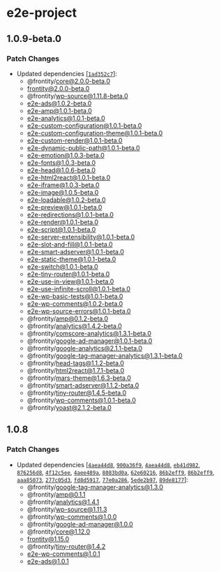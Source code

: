 # e2e-project

## 1.0.9-beta.0

### Patch Changes

- Updated dependencies [[`1ad352c7`](https://github.com/frontity/frontity/commit/1ad352c7a5c3df7eaff8bf0b15441d0bd27ff3be)]:
  - @frontity/core@2.0.0-beta.0
  - frontity@2.0.0-beta.0
  - @frontity/wp-source@1.11.8-beta.0
  - e2e-ads@1.0.2-beta.0
  - e2e-amp@1.0.1-beta.0
  - e2e-analytics@1.0.1-beta.0
  - e2e-custom-configuration@1.0.1-beta.0
  - e2e-custom-configuration-theme@1.0.1-beta.0
  - e2e-custom-render@1.0.1-beta.0
  - e2e-dynamic-public-path@1.0.1-beta.0
  - e2e-emotion@1.0.3-beta.0
  - e2e-fonts@1.0.3-beta.0
  - e2e-head@1.0.6-beta.0
  - e2e-html2react@1.0.1-beta.0
  - e2e-iframe@1.0.3-beta.0
  - e2e-image@1.0.5-beta.0
  - e2e-loadable@1.0.2-beta.0
  - e2e-preview@1.0.1-beta.0
  - e2e-redirections@1.0.1-beta.0
  - e2e-render@1.0.1-beta.0
  - e2e-script@1.0.1-beta.0
  - e2e-server-extensibility@1.0.1-beta.0
  - e2e-slot-and-fill@1.0.1-beta.0
  - e2e-smart-adserver@1.0.1-beta.0
  - e2e-static-theme@1.0.1-beta.0
  - e2e-switch@1.0.1-beta.0
  - e2e-tiny-router@1.0.1-beta.0
  - e2e-use-in-view@1.0.1-beta.0
  - e2e-use-infinite-scroll@1.0.1-beta.0
  - e2e-wp-basic-tests@1.0.1-beta.0
  - e2e-wp-comments@1.0.2-beta.0
  - e2e-wp-source-errors@1.0.1-beta.0
  - @frontity/amp@0.1.2-beta.0
  - @frontity/analytics@1.4.2-beta.0
  - @frontity/comscore-analytics@1.3.1-beta.0
  - @frontity/google-ad-manager@1.0.1-beta.0
  - @frontity/google-analytics@2.1.1-beta.0
  - @frontity/google-tag-manager-analytics@1.3.1-beta.0
  - @frontity/head-tags@1.1.2-beta.0
  - @frontity/html2react@1.7.1-beta.0
  - @frontity/mars-theme@1.6.3-beta.0
  - @frontity/smart-adserver@1.1.2-beta.0
  - @frontity/tiny-router@1.4.5-beta.0
  - @frontity/wp-comments@1.0.1-beta.0
  - @frontity/yoast@2.1.2-beta.0

## 1.0.8

### Patch Changes

- Updated dependencies [[`4aea44d8`](https://github.com/frontity/frontity/commit/4aea44d88e3834cc01cdbb00813843209e6f0f33), [`900a36f9`](https://github.com/frontity/frontity/commit/900a36f9b5ea3424829775e019d5ff0ebcf42163), [`4aea44d8`](https://github.com/frontity/frontity/commit/4aea44d88e3834cc01cdbb00813843209e6f0f33), [`eb41d982`](https://github.com/frontity/frontity/commit/eb41d982552c8f542437cbedaee4335d23b7a483), [`876256d8`](https://github.com/frontity/frontity/commit/876256d8b923508a94b1bfc1818045edc0f1b613), [`4f12c5ee`](https://github.com/frontity/frontity/commit/4f12c5ee37f3cd3cc4df963d7285e2bc458a4cb9), [`4aee489a`](https://github.com/frontity/frontity/commit/4aee489a313b4c44fa7f2430b028fbcc1318b7e6), [`8083bd0a`](https://github.com/frontity/frontity/commit/8083bd0a07c8d61ece4f669bd8088912b91a4ab2), [`62e60216`](https://github.com/frontity/frontity/commit/62e60216198111626d82566507f7f208323ffeee), [`86b2eff9`](https://github.com/frontity/frontity/commit/86b2eff993aac3e9360946a0c190e239b6f93abf), [`86b2eff9`](https://github.com/frontity/frontity/commit/86b2eff993aac3e9360946a0c190e239b6f93abf), [`aaa85073`](https://github.com/frontity/frontity/commit/aaa850731dc4b9defa51618f09a1ebf3427ce83b), [`277c05d3`](https://github.com/frontity/frontity/commit/277c05d30cf39468aad3348abde425e11ea0bf6f), [`fd8d5917`](https://github.com/frontity/frontity/commit/fd8d5917adc4538c91b98c505d6a1be2afc533b3), [`77e0a286`](https://github.com/frontity/frontity/commit/77e0a286ceb8274efb6a473c01c8f60d78b70225), [`5ede2b97`](https://github.com/frontity/frontity/commit/5ede2b977763f7a316bfa3b7659918e8489895eb), [`89de8177`](https://github.com/frontity/frontity/commit/89de81770279d353f330298f82fe3abc718b5c52)]:
  - @frontity/google-tag-manager-analytics@1.3.0
  - @frontity/amp@0.1.1
  - @frontity/analytics@1.4.1
  - @frontity/wp-source@1.11.3
  - @frontity/wp-comments@1.0.0
  - @frontity/google-ad-manager@1.0.0
  - @frontity/core@1.12.0
  - frontity@1.15.0
  - @frontity/tiny-router@1.4.2
  - e2e-wp-comments@1.0.1
  - e2e-ads@1.0.1
